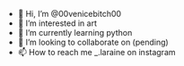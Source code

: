 - 👋 Hi, I’m @00venicebitch00
- 👀 I’m interested in art
- 🌱 I’m currently learning python
- 💞️ I’m looking to collaborate on (pending)
- 📫 How to reach me _.laraine on instagram

<!---
00venicebitch00/00venicebitch00 is a ✨ special ✨ repository because its `README.md` (this file) appears on your GitHub profile.
You can click the Preview link to take a look at your changes.
--->
